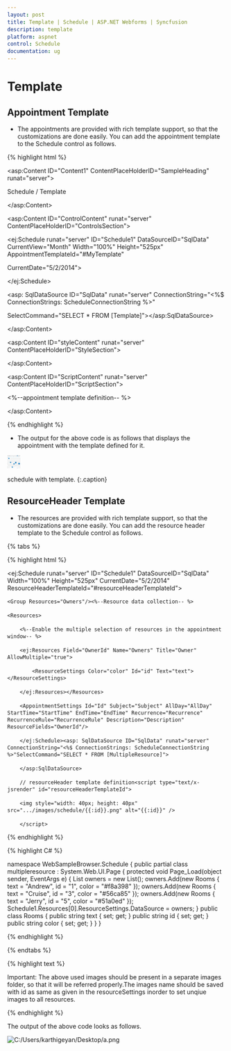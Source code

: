 ```yaml
---
layout: post
title: Template | Schedule | ASP.NET Webforms | Syncfusion
description: template
platform: aspnet
control: Schedule
documentation: ug
---
```


# Template

## Appointment Template

* The appointments are provided with rich template support, so that the customizations are done easily. You can add the appointment template to the Schedule control as follows.

{% highlight html %}




<asp:Content ID="Content1" ContentPlaceHolderID="SampleHeading" runat="server">

<span class="sampleName">Schedule / Template</span>

</asp:Content>



<asp:Content ID="ControlContent" runat="server" ContentPlaceHolderID="ControlsSection">

<div>

<ej:Schedule runat="server" ID="Schedule1" DataSourceID="SqlData" CurrentView="Month" Width="100%" Height="525px" AppointmentTemplateId="#MyTemplate"

CurrentDate="5/2/2014">

<AppointmentSettings Id="Id" Subject="Subject" AllDay="AllDay" StartTime="StartTime" EndTime="EndTime" Recurrence="Recurrence" RecurrenceRule="RecurrenceRule" Description="Description"/>

</ej:Schedule>



</div>

<asp: SqlDataSource ID="SqlData" runat="server" ConnectionString="<%$ ConnectionStrings: ScheduleConnectionString %>"

SelectCommand="SELECT * FROM [Template]"></asp:SqlDataSource>

</asp:Content>

<asp:Content ID="styleContent" runat="server" ContentPlaceHolderID="StyleSection">

<style type="text/css">

.e-monthappointment

{

height:auto !important;

}

img

{

height:30px;

width:30px;

}

</style>

</asp:Content>

<asp:Content ID="ScriptContent" runat="server" ContentPlaceHolderID="ScriptSection">

<%--appointment template definition-- %>

<script id="MyTemplate" type="text/x-jsrender">

<div style="height: 100%">

<div style="float: left; width: 24px;">

{{:~format(StartTime)}}

</div>

<div>

<div>{{:Subject}}</div>

</div>

</div>

</script>

<script type="text/javascript">

//the below function selects the images to be displayed on the appointments based on the day of the appointment’s startTime.

//Note: The below used images should be present in a separate images folder, so that it will be referred properly.



function _getImages(date) {

switch (new Date(date).getDay()) {

case 0:

return "<img src='../Content/images/Schedule/cake.png' />"

break;

case 1:

return "<img src='../Content/images/Schedule/basketball.png'/>"

break;

case 2:

return "<img src='../Content/images/Schedule/rugby.png'/>"

break;

case 3:

return "<img src='../Content/images/Schedule/guitar.png'/>"

break;

case 4:

return "<img src='../Content/images/Schedule/music.png'/>"

break;

case 5:

return "<img src='../Content/images/Schedule/doctor.png'/>"

break;

case 6:

return "<img src='../Content/images/Schedule/beach.png'/>"

break;

}

}

$.views.helpers({ format: _getImages });

</script>

</asp:Content>

{% endhighlight %}

* The output for the above code is as follows that displays the appointment with the template defined for it.

![](Template_images/Template_img1.png)

schedule with template.
{:.caption} 

## ResourceHeader Template

* The resources are provided with rich template support, so that the customizations are done easily. You can add the resource header template to the Schedule control as follows.

{% tabs %}

{% highlight html %}

<ej:Schedule runat="server" ID="Schedule1" DataSourceID="SqlData" Width="100%" Height="525px" CurrentDate="5/2/2014" ResourceHeaderTemplateId="#resourceHeaderTemplateId">

	<Group Resources="Owners"/><%--Resource data collection-- %>

	<Resources>

		<%--Enable the multiple selection of resources in the appointment window-- %>

		<ej:Resources Field="OwnerId" Name="Owners" Title="Owner" AllowMultiple="true">

			<ResourceSettings Color="color" Id="id" Text="text"> </ResourceSettings>
			
		</ej:Resources></Resources>

		<AppointmentSettings Id="Id" Subject="Subject" AllDay="AllDay" StartTime="StartTime" EndTime="EndTime" Recurrence="Recurrence" RecurrenceRule="RecurrenceRule" Description="Description" ResourceFields="OwnerId"/>

		</ej:Schedule><asp: SqlDataSource ID="SqlData" runat="server" ConnectionString="<%$ ConnectionStrings: ScheduleConnectionString %>"SelectCommand="SELECT * FROM [MultipleResource]">

		</asp:SqlDataSource>

		// resourceHeader template definition<script type="text/x-jsrender" id="resourceHeaderTemplateId">

		<img style="width: 40px; height: 40px" src=".../images/schedule/{{:id}}.png" alt="{{:id}}" />  

		</script>

{% endhighlight %}

{% highlight C# %}

namespace WebSampleBrowser.Schedule
{
public partial class multipleresource : System.Web.UI.Page
{
protected void Page_Load(object sender, EventArgs e)
{
List<Rooms> owners = new List<Rooms>();
owners.Add(new Rooms { text = "Andrew", id = "1", color = "#f8a398" });
owners.Add(new Rooms { text = "Cruise", id = "3", color = "#56ca85" });
owners.Add(new Rooms { text = "Jerry", id = "5", color = "#51a0ed" });
Schedule1.Resources[0].ResourceSettings.DataSource = owners;
}
public class Rooms
{
public string text { set; get; }
public string id { set; get; }
public string color { set; get; }
}
}

{% endhighlight %}

{% endtabs %}

{% highlight text %}

Important: The above used images should be present in a separate images folder, so that it will be referred properly.The images name should be saved with id as same as given in the resourceSettings inorder to set unqiue images to all resources.

{% endhighlight %}

The output of the above code looks as follows.

![C:/Users/karthigeyan/Desktop/a.png](Template_images/Template_img2.png)